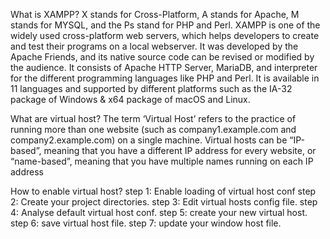 What is XAMPP?
 X stands for Cross-Platform, A stands for Apache, M stands for MYSQL, and the Ps stand for PHP and Perl.
XAMPP is one of the widely used cross-platform web servers, which helps developers to create and test their programs on a local webserver. It was developed by the Apache Friends, and its native source code can be revised or modified by the audience. It consists of Apache HTTP Server, MariaDB, and interpreter for the different programming languages like PHP and Perl. It is available in 11 languages and supported by different platforms such as the IA-32 package of Windows & x64 package of macOS and Linux.


What are virtual host?
The term ‘Virtual Host’ refers to the practice of running more than one website (such as company1.example.com and company2.example.com) on a single machine. Virtual hosts can be “IP-based”, meaning that you have a different IP address for every website, or “name-based”, meaning that you have multiple names running on each IP address


How to enable virtual host?
step 1: Enable loading of virtual host conf
step 2: Create your project directories.
step 3: Edit virtual hosts config file.
step 4: Analyse default virtual host conf.
step 5: create your new virtual host.
step 6: save virtual host file.
step 7: update your window host file.